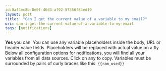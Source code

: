 ```yaml
---
id:0af4ec8b-0e0f-46d3-af92-57356f84ed19
layout: post
title:  "Can I get the current value of a variable to my email?"
uri: can-i-get-the-current-value-of-a-variable-to-my-email
tags: [notifications]
---
```


**Yes** you can. You can use any variable placeholders inside the body, URL or header value fields. Placeholders will be
replaced with actual value on a fly. Below all configuration options for notifications, you will find all your 
variables from all data sources. Click on any to copy. Variables must be surrounded by pairs of curly braces 
like this: `{{ram_used}}`